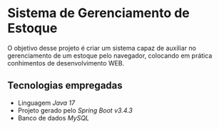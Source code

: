 # Sistema de Gerenciamento de Estoque

O objetivo desse projeto é criar um sistema capaz de auxiliar no gerenciamento de um estoque pelo navegador, colocando em prática conhimentos de desenvolvimento WEB.

## Tecnologias empregadas
- Linguagem _Java 17_
- Projeto gerado pelo _Spring Boot v3.4.3_
- Banco de dados _MySQL_

<!-- 
## Páginas
Tela de cadastro no topo da página seguido da listagem de dados já cadastrados com sistema de paginação
 -->

<!-- 
## Manual do sistema
usar imagens do projeto final
 -->
